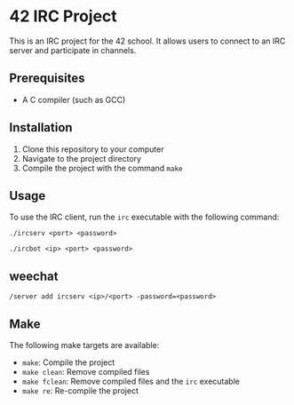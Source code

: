 # 42 IRC Project

This is an IRC project for the 42 school. It allows users to connect to an IRC server and participate in channels.

## Prerequisites

- A C compiler (such as GCC)

## Installation

1. Clone this repository to your computer
2. Navigate to the project directory
3. Compile the project with the command `make`

## Usage

To use the IRC client, run the `irc` executable with the following command:

```
./ircserv <port> <password>
```

```
./ircbot <ip> <port> <password>
```


## weechat
```
/server add ircserv <ip>/<port> -password=<password>
```

## Make

The following make targets are available:

- `make`: Compile the project
- `make clean`: Remove compiled files
- `make fclean`: Remove compiled files and the `irc` executable
- `make re`: Re-compile the project
